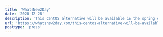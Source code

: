 ```yaml
---
title: 'WhatsNew2Day'
date: '2020-12-28'
description: 'This CentOS alternative will be available in the spring of 2021'
url: 'https://whatsnew2day.com/this-centos-alternative-will-be-available-in-the-spring-of-2021/'
posttype: 'press'
---
```

